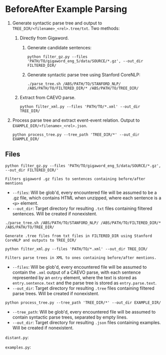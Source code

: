 # BeforeAfter Example Parsing

1. Generate syntactic parse tree and output to `TREE_DIR/<filename>_<rel>.tree/txt`. Two methods:
  
    1. Directly from Gigaword. 
    
        1. Generate candidate sentences: 
        
            `python filter_gz.py --files 'PATH/TO/gigaword_eng_5/data/SOURCE/*.gz', --out_dir FILTERED_DIR/`
        
        2. Generate syntactic parse tree using Stanford CoreNLP:
        
            `./parse_tree.sh /ABS/PATH/TO/STANFORD_NLP/ /ABS/PATH/TO/FILTERED_DIR/* /ABS/PATH/TO/TREE_DIR/`

    2. Extract from CAEVO parse.

        `python filter_xml.py --files 'PATH/TO/*.xml' --out_dir TREE_DIR/`

2. Process parse tree and extract event-event relation. Output to `EXAMPLE_DIR/<filename>_<rel>.json`.

    `python process_tree.py --tree_path 'TREE_DIR/*' --out_dir EXAMPLE_DIR/`


## Files

`python filter_gz.py --files 'PATH/TO/gigaword_eng_5/data/SOURCE/*.gz', --out_dir FILTERED_DIR/'`

    Filters gigaword .gz files to sentences containing before/after mentions

 * `--files`: Will be glob'd, every encountered file will be assumed to be a .gz file, which contains HTML when unzipped, where each sentence is a `<p>` element.
 * `--out_dir`: Target directory for resulting `.txt` files containing filtered sentences. Will be created if nonexistent.

`./parse_tree.sh /ABS/PATH/TO/STANFORD_NLP/ /ABS/PATH/TO/FILTERED_DIR/* /ABS/PATH/TO/TREE_DIR/`

    Generate .tree files from txt files in FILTERED_DIR using Stanford CoreNLP and outputs to TREE_DIR/


`python filter_xml.py --files 'PATH/TO/*.xml' --out_dir TREE_DIR/`

    Filters parse trees in XML to ones containing before/after mentions.

 * `--files`: Will be glob'd, every encountered file will be assumed to contain the `.xml` output of a CAEVO parse, with  each sentence represented by an `entry` element, where the text is stored as `entry.sentence.text` and the parse tree is stored as `entry.parse.text`.
 * `--out_dir`: Target directory for resulting `.tree` files containing filtered parse trees. Will be created if nonexistent.
 

`python process_tree.py --tree_path 'TREE_DIR/*' --out_dir EXAMPLE_DIR/`

 * `--tree_path`: Will be glob'd, every encountered file will be assumed to contain syntactic parse trees, separated by empty lines.
 * `--out_dir`: Target directory for resulting `.json` files containing examples. Will be created if nonexistent.

`distant.py`:

`examples.py`:
